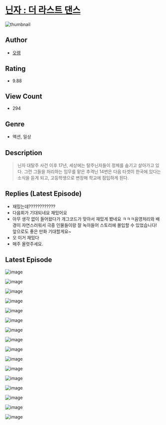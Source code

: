 # [닌자 : 더 라스트 댄스](https://comic.naver.com/challenge/list?titleId=810577)
![thumbnail](https://image-comic.pstatic.net/user_contents_data/challenge_comic/2023/05/24/366720/upload_7221584920393822768_480x623.jpeg)

## Author
- [오렝](https://comic.naver.com/artistTitle?id=366720)

## Rating
- 9.88

## View Count
- 294

## Genre
- 액션, 일상

## Description
> 닌자 대탈주 사건 이후 17년, 세상에는 탈주닌자들이 정체를 숨기고 살아가고 있다. 그런 그들을 처리하는 임무를 맡은 추격닌 14번은 다음 타겟이 한국에 있다는 소식을 듣게 되고, 고등학생으로 변장해 학교에 잠입하게 된다.

## Replies (Latest Episode)
- 재밌는데????????????
- 다음회가 기대되네요 재밌어요
- 아무 생각 없이 들어왔다가 개그코드가 맞아서 재밌게 봤네요 ㅋㅋㅋ음영처리와 배경이 자연스러워서 극중 인물들이랑 잘 녹아들어 스토리에 몰입할 수 있었습니다! 앞으로도 좋은 만화 기대할게요~
- 오 이거 재밌다
- 매주 올렷주세요.

## Latest Episode
![image](https://image-comic.pstatic.net/user_contents_data/challenge_comic/2023/05/24/366720/upload_7017790410909299248.jpeg)

![image](https://image-comic.pstatic.net/user_contents_data/challenge_comic/2023/05/24/366720/upload_7365748456950216760.jpeg)

![image](https://image-comic.pstatic.net/user_contents_data/challenge_comic/2023/05/24/366720/upload_7089006882038298680.jpeg)

![image](https://image-comic.pstatic.net/user_contents_data/challenge_comic/2023/05/24/366720/upload_7364899625232447334.jpeg)

![image](https://image-comic.pstatic.net/user_contents_data/challenge_comic/2023/05/24/366720/upload_3762533429623140920.jpeg)

![image](https://image-comic.pstatic.net/user_contents_data/challenge_comic/2023/05/24/366720/upload_3472892564756052066.jpeg)

![image](https://image-comic.pstatic.net/user_contents_data/challenge_comic/2023/05/24/366720/upload_3847825833095344995.jpeg)

![image](https://image-comic.pstatic.net/user_contents_data/challenge_comic/2023/05/24/366720/upload_3762868957668978786.jpeg)

![image](https://image-comic.pstatic.net/user_contents_data/challenge_comic/2023/05/24/366720/upload_7305457849184040036.jpeg)

![image](https://image-comic.pstatic.net/user_contents_data/challenge_comic/2023/05/24/366720/upload_3762820402160810083.jpeg)

![image](https://image-comic.pstatic.net/user_contents_data/challenge_comic/2023/05/24/366720/upload_3761741962511672676.jpeg)

![image](https://image-comic.pstatic.net/user_contents_data/challenge_comic/2023/05/24/366720/upload_3762869846679959905.jpeg)

![image](https://image-comic.pstatic.net/user_contents_data/challenge_comic/2023/05/24/366720/upload_3474586917356004406.jpeg)

![image](https://image-comic.pstatic.net/user_contents_data/challenge_comic/2023/05/24/366720/upload_3616446813759169075.jpeg)

![image](https://image-comic.pstatic.net/user_contents_data/challenge_comic/2023/05/24/366720/upload_3919875923070379364.jpeg)

![image](https://image-comic.pstatic.net/user_contents_data/challenge_comic/2023/05/24/366720/upload_3904682695304111408.jpeg)
